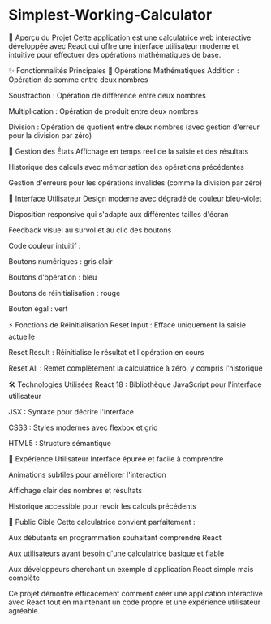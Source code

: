 # Simplest-Working-Calculator
🎯 Aperçu du Projet
Cette application est une calculatrice web interactive développée avec React qui offre une interface utilisateur moderne et intuitive pour effectuer des opérations mathématiques de base.

✨ Fonctionnalités Principales
🧮 Opérations Mathématiques
Addition : Opération de somme entre deux nombres

Soustraction : Opération de différence entre deux nombres

Multiplication : Opération de produit entre deux nombres

Division : Opération de quotient entre deux nombres (avec gestion d'erreur pour la division par zéro)

🔄 Gestion des États
Affichage en temps réel de la saisie et des résultats

Historique des calculs avec mémorisation des opérations précédentes

Gestion d'erreurs pour les opérations invalides (comme la division par zéro)

🎨 Interface Utilisateur
Design moderne avec dégradé de couleur bleu-violet

Disposition responsive qui s'adapte aux différentes tailles d'écran

Feedback visuel au survol et au clic des boutons

Code couleur intuitif :

Boutons numériques : gris clair

Boutons d'opération : bleu

Boutons de réinitialisation : rouge

Bouton égal : vert

⚡ Fonctions de Réinitialisation
Reset Input : Efface uniquement la saisie actuelle

Reset Result : Réinitialise le résultat et l'opération en cours

Reset All : Remet complètement la calculatrice à zéro, y compris l'historique

🛠️ Technologies Utilisées
React 18 : Bibliothèque JavaScript pour l'interface utilisateur

JSX : Syntaxe pour décrire l'interface

CSS3 : Styles modernes avec flexbox et grid

HTML5 : Structure sémantique

📱 Expérience Utilisateur
Interface épurée et facile à comprendre

Animations subtiles pour améliorer l'interaction

Affichage clair des nombres et résultats

Historique accessible pour revoir les calculs précédents

🎯 Public Cible
Cette calculatrice convient parfaitement :

Aux débutants en programmation souhaitant comprendre React

Aux utilisateurs ayant besoin d'une calculatrice basique et fiable

Aux développeurs cherchant un exemple d'application React simple mais complète

Ce projet démontre efficacement comment créer une application interactive avec React tout en maintenant un code propre et une expérience utilisateur agréable.
